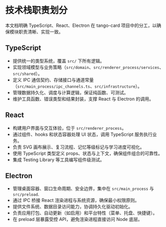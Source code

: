 # 技术栈职责划分

本文档明确 TypeScript、React、Electron 在 tango-card 项目中的分工，以确保模块职责清晰、实现一致。

## TypeScript
- 提供统一的类型系统，覆盖 `src/` 下所有逻辑。
- 实现领域模型与业务策略（`src/domain`、`src/renderer_process/services`、`src/shared`）。
- 定义 IPC 通信契约、存储接口与通道常量（`src/main_process/ipc_channels.ts`、`src/infrastructure`）。
- 管理数据持久化、调度与计算逻辑，保证纯函数、可测试。
- 维护工具函数、错误类型和结果封装，支撑 React 与 Electron 的调用。

## React
- 构建用户界面与交互体验，位于 `src/renderer_process`。
- 通过组件、hooks 和状态容器处理 UI 状态，调用 TypeScript 服务执行业务。
- 负责 SVG 画布展示、复习流程、记忆等级标记与学习进度可视化。
- 使用 TypeScript 类型定义 props、状态与上下文，确保组件组合的可靠性。
- 集成 Testing Library 等工具编写组件级测试。

## Electron
- 管理桌面容器、窗口生命周期、安全边界，集中在 `src/main_process` 与 `src/preload`.
- 通过 IPC 桥接 React 渲染进程与系统资源，确保最小权限原则。
- 提供文件系统、数据目录访问能力，协调持久化驱动初始化。
- 负责应用打包、自动更新（如启用）和平台特性（菜单、托盘、快捷键）。
- 在 preload 层暴露受控 API，避免渲染进程直接访问 Node 底层。
